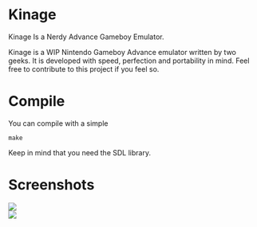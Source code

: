 # Kinage

Kinage Is a Nerdy Advance Gameboy Emulator.

Kinage is a WIP Nintendo Gameboy Advance emulator written by two geeks. It is developed with speed, perfection and portability in mind. Feel free to contribute to this project if you feel so. 

# Compile

You can compile with a simple
```
make
```
Keep in mind that you need the SDL library.

# Screenshots

<img src="http://fs1.directupload.net/images/150122/owdcgjd2.png"><br>
<img src="http://fs1.directupload.net/images/150122/xkf3yt8x.png">
